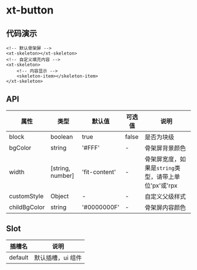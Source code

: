 # xt-button

## 代码演示

```vue
<!-- 默认骨架屏 -->
<xt-skeleton></xt-skeleton>
<!-- 自定义填充内容 -->
<xt-skeleton>
	<!-- 内容显示 -->
    <skeleton-item></skeleton-item>
</xt-skeleton>
```

## API

| 属性         | 类型             | 默认值        | 可选值 | 说明                                                 |
| ------------ | ---------------- | ------------- | ------ | ---------------------------------------------------- |
| block        | boolean          | true          | false  | 是否为块级                                           |
| bgColor      | string           | '#FFF'        | -      | 骨架屏背景颜色                                       |
| width        | [string, number] | 'fit-content' | -      | 骨架屏宽度，如果是`string`类型，请带上单位'px'或'rpx |
| customStyle  | Object           | -             | -      | 自定义父级样式                                       |
| childBgColor | string           | '\#0000000F'  | -      | 骨架屏内容颜色                                       |

## Slot

| 插槽名  | 说明              |
| ------- | ----------------- |
| default | 默认插槽，ui 组件 |
